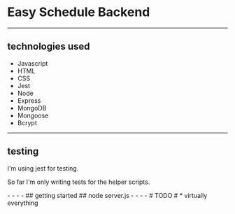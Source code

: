 # Easy Schedule Backend #
- - - -
## technologies used ##
* Javascript
* HTML
* CSS
* Jest
* Node
* Express
* MongoDB
* Mongoose
* Bcrypt

- - - -
## testing ##
<p>I'm using jest for testing.</p>
<p>So far I'm only writing tests for the helper scripts.</p>
- - - -
## getting started ##
node server.js
- - - -
# TODO #
* virtually everything